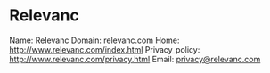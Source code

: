 
# Relevanc

Name: Relevanc
Domain: relevanc.com
Home: http://www.relevanc.com/index.html
Privacy_policy: http://www.relevanc.com/privacy.html
Email: privacy@relevanc.com

